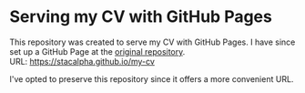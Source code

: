 # Serving my CV with GitHub Pages
This repository was created to serve my CV 
with GitHub Pages. I have since set up a 
GitHub Page at the [original repository](https://github.com/Stacalpha/my-cv).   
URL: https://stacalpha.github.io/my-cv

I've opted to preserve this repository since it offers a more convenient URL.
